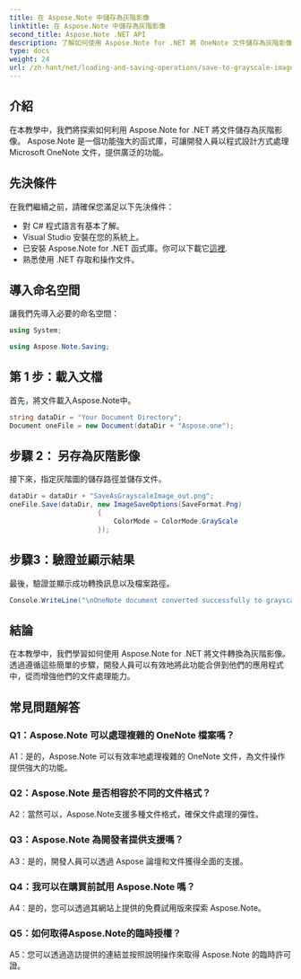 ```yaml
---
title: 在 Aspose.Note 中儲存為灰階影像
linktitle: 在 Aspose.Note 中儲存為灰階影像
second_title: Aspose.Note .NET API
description: 了解如何使用 Aspose.Note for .NET 將 OneNote 文件儲存為灰階影像。按照這個全面的教程進行高效的文檔處理。
type: docs
weight: 24
url: /zh-hant/net/loading-and-saving-operations/save-to-grayscale-image/
---
```

## 介紹

在本教學中，我們將探索如何利用 Aspose.Note for .NET 將文件儲存為灰階影像。 Aspose.Note 是一個功能強大的函式庫，可讓開發人員以程式設計方式處理 Microsoft OneNote 文件，提供廣泛的功能。

## 先決條件

在我們繼續之前，請確保您滿足以下先決條件：

- 對 C# 程式語言有基本了解。
- Visual Studio 安裝在您的系統上。
- 已安裝 Aspose.Note for .NET 函式庫。你可以下載它[這裡](https://releases.aspose.com/note/net/).
- 熟悉使用 .NET 存取和操作文件。

## 導入命名空間

讓我們先導入必要的命名空間：

```csharp
using System;

using Aspose.Note.Saving;

```

## 第 1 步：載入文檔

首先，將文件載入Aspose.Note中。 

```csharp
string dataDir = "Your Document Directory";
Document oneFile = new Document(dataDir + "Aspose.one");
```

## 步驟 2： 另存為灰階影像

接下來，指定灰階圖的儲存路徑並儲存文件。

```csharp
dataDir = dataDir + "SaveAsGrayscaleImage_out.png";
oneFile.Save(dataDir, new ImageSaveOptions(SaveFormat.Png)
					  {
						  ColorMode = ColorMode.GrayScale
					  });
```

## 步驟3：驗證並顯示結果

最後，驗證並顯示成功轉換訊息以及檔案路徑。

```csharp
Console.WriteLine("\nOneNote document converted successfully to grayscale image.\nFile saved at " + dataDir);
```

## 結論

在本教學中，我們學習如何使用 Aspose.Note for .NET 將文件轉換為灰階影像。透過遵循這些簡單的步驟，開發人員可以有效地將此功能合併到他們的應用程式中，從而增強他們的文件處理能力。

## 常見問題解答

### Q1：Aspose.Note 可以處理複雜的 OneNote 檔案嗎？

A1：是的，Aspose.Note 可以有效率地處理複雜的 OneNote 文件，為文件操作提供強大的功能。

### Q2：Aspose.Note 是否相容於不同的文件格式？

A2：當然可以，Aspose.Note支援多種文件格式，確保文件處理的彈性。

### Q3：Aspose.Note 為開發者提供支援嗎？

A3：是的，開發人員可以透過 Aspose 論壇和文件獲得全面的支援。

### Q4：我可以在購買前試用 Aspose.Note 嗎？

A4：是的，您可以透過其網站上提供的免費試用版來探索 Aspose.Note。

### Q5：如何取得Aspose.Note的臨時授權？

A5：您可以透過造訪提供的連結並按照說明操作來取得 Aspose.Note 的臨時許可證。